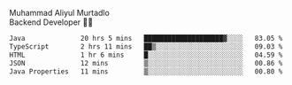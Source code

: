 Muhammad Aliyul Murtadlo
<br>
Backend Developer 👨‍💻
<br>
<!--START_SECTION:waka-->

```txt
Java              20 hrs 5 mins   ████████████████████▓░░░░   83.05 %
TypeScript        2 hrs 11 mins   ██▒░░░░░░░░░░░░░░░░░░░░░░   09.03 %
HTML              1 hr 6 mins     █░░░░░░░░░░░░░░░░░░░░░░░░   04.59 %
JSON              12 mins         ▒░░░░░░░░░░░░░░░░░░░░░░░░   00.86 %
Java Properties   11 mins         ▒░░░░░░░░░░░░░░░░░░░░░░░░   00.80 %
```

<!--END_SECTION:waka-->
